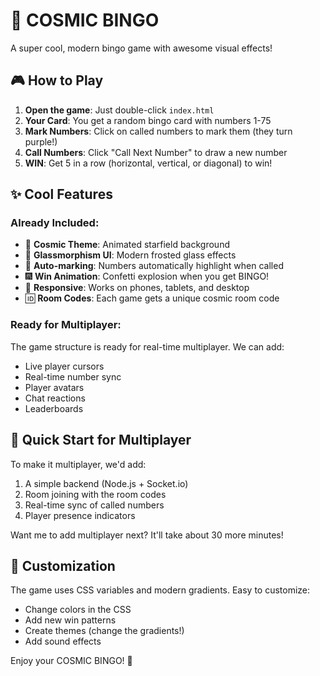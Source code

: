 # 🚀 COSMIC BINGO

A super cool, modern bingo game with awesome visual effects!

## 🎮 How to Play

1. **Open the game**: Just double-click `index.html`
2. **Your Card**: You get a random bingo card with numbers 1-75
3. **Mark Numbers**: Click on called numbers to mark them (they turn purple!)
4. **Call Numbers**: Click "Call Next Number" to draw a new number
5. **WIN**: Get 5 in a row (horizontal, vertical, or diagonal) to win!

## ✨ Cool Features

### Already Included:
- 🌌 **Cosmic Theme**: Animated starfield background
- 🎨 **Glassmorphism UI**: Modern frosted glass effects
- 🎯 **Auto-marking**: Numbers automatically highlight when called
- 🎆 **Win Animation**: Confetti explosion when you get BINGO!
- 📱 **Responsive**: Works on phones, tablets, and desktop
- 🆔 **Room Codes**: Each game gets a unique cosmic room code

### Ready for Multiplayer:
The game structure is ready for real-time multiplayer. We can add:
- Live player cursors
- Real-time number sync
- Player avatars
- Chat reactions
- Leaderboards

## 🎯 Quick Start for Multiplayer

To make it multiplayer, we'd add:
1. A simple backend (Node.js + Socket.io)
2. Room joining with the room codes
3. Real-time sync of called numbers
4. Player presence indicators

Want me to add multiplayer next? It'll take about 30 more minutes!

## 🎨 Customization

The game uses CSS variables and modern gradients. Easy to customize:
- Change colors in the CSS
- Add new win patterns
- Create themes (change the gradients!)
- Add sound effects

Enjoy your COSMIC BINGO! 🎉 
